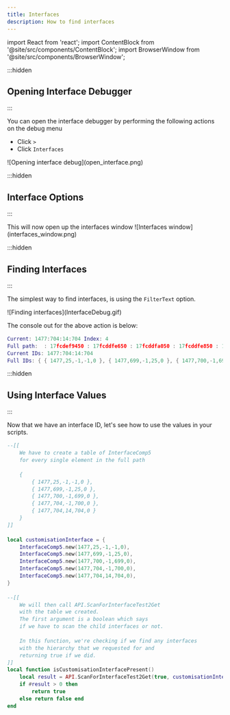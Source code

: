 ```yaml
---
title: Interfaces
description: How to find interfaces
---
```


import React from 'react';
import ContentBlock from '@site/src/components/ContentBlock';
import BrowserWindow from '@site/src/components/BrowserWindow';

:::hidden
## Opening Interface Debugger
:::

<ContentBlock title="Opening Interface Debugger">

You can open the interface debugger by performing the following actions on the debug menu
- Click `>`
- Click `Interfaces`
<BrowserWindow url="Opening interface debug">
![Opening interface debug](open_interface.png)
 </BrowserWindow>
</ContentBlock>

:::hidden
## Interface Options
:::

<ContentBlock title="Interface Options">
This will now open up the interfaces window
<BrowserWindow url="Interface Options">
 ![Interfaces window](interfaces_window.png)
  </BrowserWindow>
</ContentBlock>

:::hidden
## Finding Interfaces
:::

<ContentBlock title="Finding Interfaces">

The simplest way to find interfaces, is using the `FilterText` option.

<BrowserWindow url="Finding Interfaces by visible text">
 ![Finding interfaces](InterfaceDebug.gif)
 </BrowserWindow>

 The console out for the above action is below:
 ```lua
 Current: 1477:704:14:704 Index: 4
Full path:  : 17fcdef9450 : 17fcddfe650 : 17fcddfa050 : 17fcddfe850 : 17fc69f8e10
Current IDs: 1477:704:14:704
Full IDs: { { 1477,25,-1,-1,0 }, { 1477,699,-1,25,0 }, { 1477,700,-1,699,0 }, { 1477,704,-1,700,0 }, { 1477,704,14,704,0 } }
 ```
</ContentBlock>

:::hidden
## Using Interface Values
:::


<ContentBlock title="Using Interface Values">
Now that we have an interface ID, let's see how to use the values in your scripts.

```lua showLineNumbers
--[[
    We have to create a table of InterfaceComp5
    for every single element in the full path 

    {
        { 1477,25,-1,-1,0 },
        { 1477,699,-1,25,0 },
        { 1477,700,-1,699,0 },
        { 1477,704,-1,700,0 },
        { 1477,704,14,704,0 }
    }
]]

local customisationInterface = {
    InterfaceComp5.new(1477,25,-1,-1,0),
    InterfaceComp5.new(1477,699,-1,25,0),
    InterfaceComp5.new(1477,700,-1,699,0),
    InterfaceComp5.new(1477,704,-1,700,0),
    InterfaceComp5.new(1477,704,14,704,0),
}

--[[
    We will then call API.ScanForInterfaceTest2Get
    with the table we created.
    The first argument is a boolean which says
    if we have to scan the child interfaces or not.

    In this function, we're checking if we find any interfaces
    with the hierarchy that we requested for and
    returning true if we did.
]]
local function isCustomisationInterfacePresent()
    local result = API.ScanForInterfaceTest2Get(true, customisationInterface)
    if #result > 0 then
        return true
    else return false end
end

```
</ContentBlock>